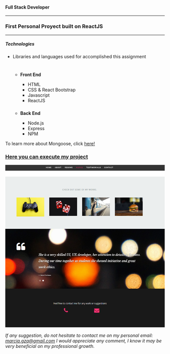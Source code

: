 #### Full Stack Developer 

- - -

### First Personal Proyect built on ReactJS

- - - - 


##### Technologies

*  Libraries and languages used for accomplished this assignment 

    #
    * __Front End__
        * HTML
        * CSS & React Bootstrap
        * Javascript
        * ReactJS

        ###
    * __Back End__
        * Node.js
        * Express
        * NPM



To learn more about Mongoose, click [here!](https://www.npmjs.com/package/mongoose)




### [Here you can execute my project](https://ucf-pr3.herokuapp.com/)

![pic](.\public\images\portfolio\appScreenShot.png)

*If any suggestion, do not hesitate to contact me on my personal email: marcia.gzq@gmail.com
I would appreciate any comment, I know it may be very beneficial on my professional growth.*
